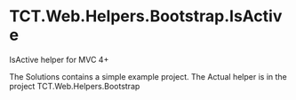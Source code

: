 # TCT.Web.Helpers.Bootstrap.IsActive
IsActive helper for MVC 4+

The Solutions contains a simple example project. The Actual helper is in the project TCT.Web.Helpers.Bootstrap
